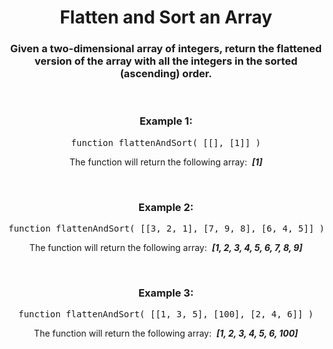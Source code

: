 <div align = 'center'>

# Flatten and Sort an Array

</div>

<div align = 'center'>

<h3>Given a two-dimensional array of integers, return the flattened version of the array with all the integers in the sorted (ascending) order.</h3>

<br>

<h3>Example 1:</h3>

<pre>function flattenAndSort(&nbsp;[[], [1]]&nbsp;)</pre>

<p>The function will return the following array: &nbsp;<strong><em>[1]</em></strong></p>

<br>

<h3>Example 2:</h3>

<pre>function flattenAndSort(&nbsp;[[3, 2, 1], [7, 9, 8], [6, 4, 5]]&nbsp;)</pre>

<p>The function will return the following array: &nbsp;<strong><em>[1, 2, 3, 4, 5, 6, 7, 8, 9]</em></strong></p>

<br>

<h3>Example 3:</h3>

<pre>function flattenAndSort(&nbsp;[[1, 3, 5], [100], [2, 4, 6]]&nbsp;)</pre>

<p>The function will return the following array: &nbsp;<strong><em>[1, 2, 3, 4, 5, 6, 100]</em></strong></p>

</div>
